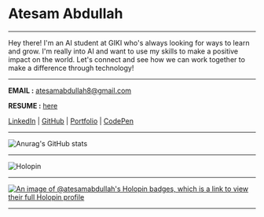 # Atesam Abdullah

---

Hey there! I'm an AI student at GIKI who's always looking for ways to learn and grow. I'm really into AI and want to use my skills to make a positive impact on the world. Let's connect and see how we can work together to make a difference through technology!

---
**EMAIL :** atesamabdullah8@gmail.com

**RESUME :** [here](https://github.com/ATESAM-ABDULLAH/ATESAM-ABDULLAH/blob/main/Atesam%20Abdullah%20CV.pdf)

[LinkedIn](https://www.linkedin.com/in/atesamabdullah/) | [GitHub](https://github.com/atesamabdullah) | [Portfolio](https://atesamabdullah.github.io/) | [CodePen](https://codepen.io/atesamabdullah)

---

![Anurag's GitHub stats](https://github-readme-stats.vercel.app/api?username=ATESAM-ABDULLAH&show_icons=true&theme=transparent)

---

![Holopin](https://holopin.onrender.com/atesamabdullah?style=flat-square)

---

[![An image of @atesamabdullah's Holopin badges, which is a link to view their full Holopin profile](https://holopin.me/atesamabdullah)](https://holopin.io/@atesamabdullah)

---
